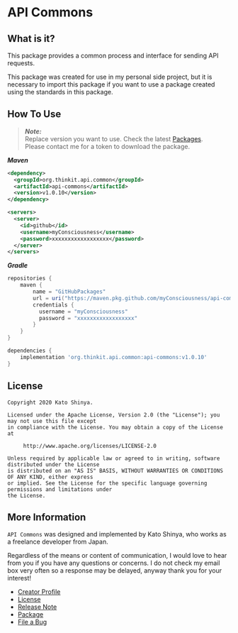 # API Commons

## What is it?

This package provides a common process and interface for sending API requests.

This package was created for use in my personal side project, but it is necessary to import this package if you want to use a package created using the standards in this package.

## How To Use

> **_Note:_**<br>
> Replace version you want to use. Check the latest [Packages](https://github.com/myConsciousness/api-commons/packages).<br>
> Please contact me for a token to download the package.

**_Maven_**

```xml
<dependency>
  <groupId>org.thinkit.api.common</groupId>
  <artifactId>api-commons</artifactId>
  <version>v1.0.10</version>
</dependency>

<servers>
  <server>
    <id>github</id>
    <username>myConsciousness</username>
    <password>xxxxxxxxxxxxxxxxxx</password>
  </server>
</servers>
```

**_Gradle_**

```gradle
repositories {
    maven {
        name = "GitHubPackages"
        url = uri("https://maven.pkg.github.com/myConsciousness/api-commons")
        credentials {
          username = "myConsciousness"
          password = "xxxxxxxxxxxxxxxxxx"
        }
    }
}

dependencies {
    implementation 'org.thinkit.api.common:api-commons:v1.0.10'
}
```

## License

```
Copyright 2020 Kato Shinya.

Licensed under the Apache License, Version 2.0 (the "License"); you may not use this file except
in compliance with the License. You may obtain a copy of the License at

     http://www.apache.org/licenses/LICENSE-2.0

Unless required by applicable law or agreed to in writing, software distributed under the License
is distributed on an "AS IS" BASIS, WITHOUT WARRANTIES OR CONDITIONS OF ANY KIND, either express
or implied. See the License for the specific language governing permissions and limitations under
the License.
```

## More Information

`API Commons` was designed and implemented by Kato Shinya, who works as a freelance developer from Japan.

Regardless of the means or content of communication, I would love to hear from you if you have any questions or concerns. I do not check my email box very often so a response may be delayed, anyway thank you for your interest!

- [Creator Profile](https://github.com/myConsciousness)
- [License](https://github.com/myConsciousness/api-commons/blob/master/LICENSE)
- [Release Note](https://github.com/myConsciousness/api-commons/releases)
- [Package](https://github.com/myConsciousness/api-commons/packages)
- [File a Bug](https://github.com/myConsciousness/api-commons/issues)
